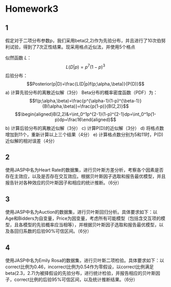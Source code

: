 # Homework3
## 1
假定对于二项分布参数p，我们采用beta(2,2)作为先验分布，并且进行了10次伯努利试验，得到了7次正性结果。现采用格点近似法，并使用5个格点

似然函数 $L$：
$$L(D|p)=p^7(1-p)^3$$
后验分布：
$$Posterior(p|D)=\frac{L(D|p)f(p;\alpha,\beta)}{P(D)}$$
a) 计算先验分布的离散近似解（3分）
Beta分布的概率密度函数（PDF）为：
$$f(p;\alpha,\beta)=\frac{p^{\alpha-1}(1-p)^{\beta-1}}{B(\alpha,\beta)}=\frac{p(1-p)}{B(2,2)}$$
$$\begin{aligned}B(2,2)&=\int_0^1p^{2-1}(1-p)^{2-1}dp=\int_0^1p(1-p)dp=\frac16\end{aligned}$$
b) 计算后验分布的离散近似解（3分）
c) 计算P(D)的近似解（3分）
d) 将格点数增加到11个，重新计算以上三个结果（4分）
e) 计算格点数分别为5和11时，P(D)近似解的相对误差（4分）


## 2
使用JASP中名为Heart Rate的数据集，进行贝叶斯方差分析，考察各个因素是否存在主效应，以及是否存在交互效应。根据贝叶斯因子选取和报告最优模型，并且报告针对各种效应的贝叶斯因子和相应的统计推断。（6分）

## 3
使用JASP中名为Auction的数据集，进行贝叶斯回归分析。具体要求如下：以Age和Bidders为自变量，Price为因变量，考虑所有可能模型（包括含交互项的模型，且各模型的先验概率应当相等），并根据贝叶斯因子选取和报告最优模型，以及各回归系数的后验90%可信区间。（6分）

## 4
使用JASP中名为Emily Rosa的数据集，进行贝叶斯二项检验。具体要求如下：以correct比例为0.46，incorrect比例为0.54作为零假设，以correct比例满足beta(2.3，2.7)为被择假设的先验分布，进行统计检验，并报告相应的贝叶斯因子，correct比例的后验95%可信区间，以及统计推断结果。（6分）
